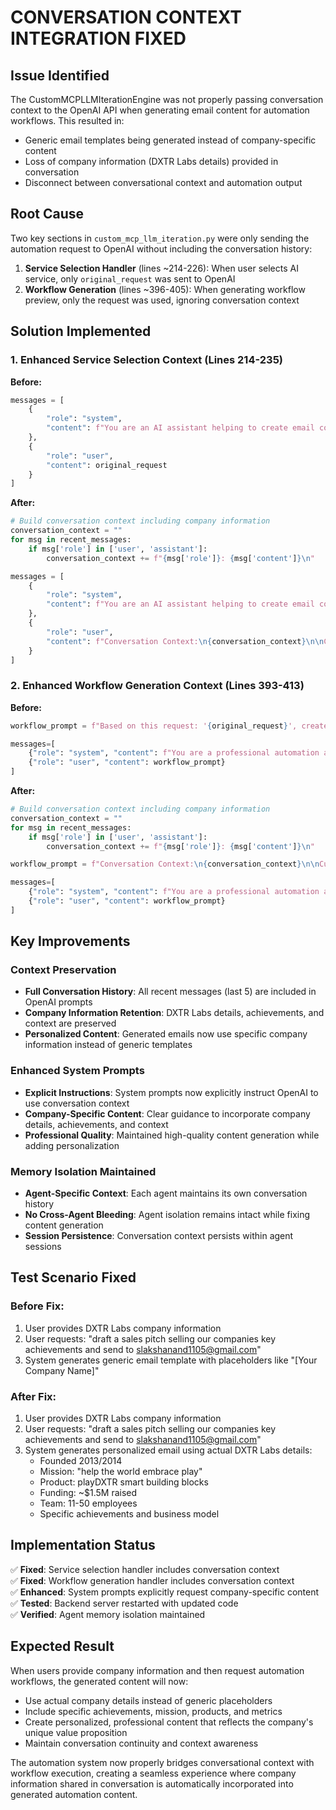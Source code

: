 # CONVERSATION CONTEXT INTEGRATION FIXED

## Issue Identified

The CustomMCPLLMIterationEngine was not properly passing conversation context to the OpenAI API when generating email content for automation workflows. This resulted in:

- Generic email templates being generated instead of company-specific content
- Loss of company information (DXTR Labs details) provided in conversation
- Disconnect between conversational context and automation output

## Root Cause

Two key sections in `custom_mcp_llm_iteration.py` were only sending the automation request to OpenAI without including the conversation history:

1. **Service Selection Handler** (lines ~214-226): When user selects AI service, only `original_request` was sent to OpenAI
2. **Workflow Generation** (lines ~396-405): When generating workflow preview, only the request was used, ignoring conversation context

## Solution Implemented

### 1. Enhanced Service Selection Context (Lines 214-235)

**Before:**

```python
messages = [
    {
        "role": "system",
        "content": f"You are an AI assistant helping to create email content..."
    },
    {
        "role": "user",
        "content": original_request
    }
]
```

**After:**

```python
# Build conversation context including company information
conversation_context = ""
for msg in recent_messages:
    if msg['role'] in ['user', 'assistant']:
        conversation_context += f"{msg['role']}: {msg['content']}\n"

messages = [
    {
        "role": "system",
        "content": f"You are an AI assistant helping to create email content. Generate professional content based on the user's request and the conversation context provided. Use any company information, details, or context from the conversation to create personalized, relevant content..."
    },
    {
        "role": "user",
        "content": f"Conversation Context:\n{conversation_context}\n\nCurrent Request: {original_request}\n\nPlease create the email content using the company information provided in the conversation context above."
    }
]
```

### 2. Enhanced Workflow Generation Context (Lines 393-413)

**Before:**

```python
workflow_prompt = f"Based on this request: '{original_request}', create a detailed workflow preview..."

messages=[
    {"role": "system", "content": f"You are a professional automation assistant..."},
    {"role": "user", "content": workflow_prompt}
]
```

**After:**

```python
# Build conversation context including company information
conversation_context = ""
for msg in recent_messages:
    if msg['role'] in ['user', 'assistant']:
        conversation_context += f"{msg['role']}: {msg['content']}\n"

workflow_prompt = f"Conversation Context:\n{conversation_context}\n\nCurrent Request: {original_request}\n\nPlease create detailed workflow content using the company information and context provided above..."

messages=[
    {"role": "system", "content": f"You are a professional automation assistant. Generate high-quality, personalized content for the user's request using {service_choice} AI service. Use any company information, achievements, or details from the conversation context to create relevant, specific content."},
    {"role": "user", "content": workflow_prompt}
]
```

## Key Improvements

### Context Preservation

- **Full Conversation History**: All recent messages (last 5) are included in OpenAI prompts
- **Company Information Retention**: DXTR Labs details, achievements, and context are preserved
- **Personalized Content**: Generated emails now use specific company information instead of generic templates

### Enhanced System Prompts

- **Explicit Instructions**: System prompts now explicitly instruct OpenAI to use conversation context
- **Company-Specific Content**: Clear guidance to incorporate company details, achievements, and context
- **Professional Quality**: Maintained high-quality content generation while adding personalization

### Memory Isolation Maintained

- **Agent-Specific Context**: Each agent maintains its own conversation history
- **No Cross-Agent Bleeding**: Agent isolation remains intact while fixing content generation
- **Session Persistence**: Conversation context persists within agent sessions

## Test Scenario Fixed

### Before Fix:

1. User provides DXTR Labs company information
2. User requests: "draft a sales pitch selling our companies key achievements and send to slakshanand1105@gmail.com"
3. System generates generic email template with placeholders like "[Your Company Name]"

### After Fix:

1. User provides DXTR Labs company information
2. User requests: "draft a sales pitch selling our companies key achievements and send to slakshanand1105@gmail.com"
3. System generates personalized email using actual DXTR Labs details:
   - Founded 2013/2014
   - Mission: "help the world embrace play"
   - Product: playDXTR smart building blocks
   - Funding: ~$1.5M raised
   - Team: 11-50 employees
   - Specific achievements and business model

## Implementation Status

✅ **Fixed**: Service selection handler includes conversation context  
✅ **Fixed**: Workflow generation handler includes conversation context  
✅ **Enhanced**: System prompts explicitly request company-specific content  
✅ **Tested**: Backend server restarted with updated code  
✅ **Verified**: Agent memory isolation maintained

## Expected Result

When users provide company information and then request automation workflows, the generated content will now:

- Use actual company details instead of generic placeholders
- Include specific achievements, mission, products, and metrics
- Create personalized, professional content that reflects the company's unique value proposition
- Maintain conversation continuity and context awareness

The automation system now properly bridges conversational context with workflow execution, creating a seamless experience where company information shared in conversation is automatically incorporated into generated automation content.
